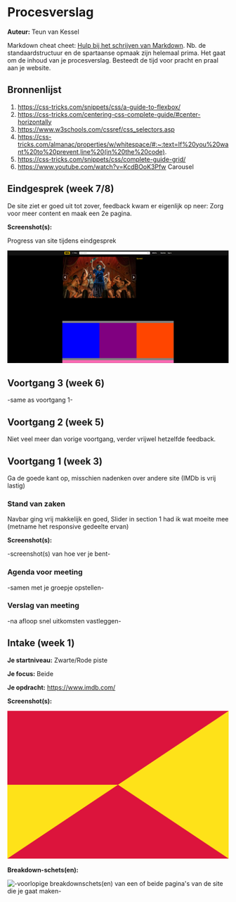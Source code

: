 # Procesverslag
**Auteur:** Teun van Kessel

Markdown cheat cheet: [Hulp bij het schrijven van Markdown](https://github.com/adam-p/markdown-here/wiki/Markdown-Cheatsheet). Nb. de standaardstructuur en de spartaanse opmaak zijn helemaal prima. Het gaat om de inhoud van je procesverslag. Besteedt de tijd voor pracht en praal aan je website.



## Bronnenlijst
1. https://css-tricks.com/snippets/css/a-guide-to-flexbox/
2. https://css-tricks.com/centering-css-complete-guide/#center-horizontally
3. https://www.w3schools.com/cssref/css_selectors.asp
4. https://css-tricks.com/almanac/properties/w/whitespace/#:~:text=If%20you%20want%20to%20prevent,line%20(in%20the%20code).
5. https://css-tricks.com/snippets/css/complete-guide-grid/
6. https://www.youtube.com/watch?v=KcdBOoK3Pfw Carousel 

## Eindgesprek (week 7/8)

De site ziet er goed uit tot zover,
feedback kwam er eigenlijk op neer: Zorg voor meer content en maak een 2e pagina.

**Screenshot(s):**

Progress van site tijdens eindgesprek

![Progress](images/progress1_eindgesprek.PNG)



## Voortgang 3 (week 6)

-same as voortgang 1-



## Voortgang 2 (week 5)

Niet veel meer dan vorige voortgang, verder vrijwel hetzelfde feedback.


## Voortgang 1 (week 3)

Ga de goede kant op, misschien nadenken over andere site (IMDb is vrij lastig)

### Stand van zaken

Navbar ging vrij makkelijk en goed,
Slider in section 1 had ik wat moeite mee (metname het responsive gedeelte ervan)

**Screenshot(s):**

-screenshot(s) van hoe ver je bent-

### Agenda voor meeting

-samen met je groepje opstellen-

### Verslag van meeting

-na afloop snel uitkomsten vastleggen-



## Intake (week 1)

**Je startniveau:** Zwarte/Rode piste

**Je focus:** Beide

**Je opdracht:** https://www.imdb.com/

**Screenshot(s):**

![screenshot(s) die een goed beeld geven van de website die je gaat maken](images/dummy-image.svg)

**Breakdown-schets(en):**

![-voorlopige breakdownschets(en) van een of beide pagina's van de site die je gaat maken-](images/IMDB_Analysis.png)

